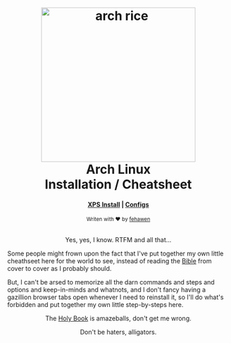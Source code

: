 <h1 align="center">
	<a href="https://github.com/fehawen/arch-rice">
		<img alt="arch rice" src="https://user-images.githubusercontent.com/36552788/51067962-869ce980-1617-11e9-892b-53df540776b5.png" width="350">
	</a>
	<br>Arch Linux
	<br>Installation / Cheatsheet
</h1>

<div align="center">
	<h4>
		<a href="./docs/XPS.md">XPS Install</a> |
		<a href="./docs/CONFIGS.md">Configs</a>
	</h4>
</div>

<div align="center">
	<sub>Writen with ❤︎ by
	<a href="https://github.com/fehawen">fehawen</a>
	</sub>
</div>
<br>

<p align="center">
Yes, yes, I know. RTFM and all that...
</p>

Some people might frown upon the fact that I've put together my own little cheathseet here for the world to see, instead of reading the [Bible](https://wiki.archlinux.org) from cover to cover as I probably should.

But, I can't be arsed to memorize all the darn commands and steps and options and keep-in-minds and whatnots, and I don't fancy having a gazillion browser tabs open whenever I need to reinstall it, so I'll do what's forbidden and put together my own little step-by-steps here.

<p align="center">
The <a href="https://wiki.archlinux.org">Holy Book</a> is amazeballs, don't get me wrong.
</p>

<p align="center">
Don't be haters, alligators.
</p>